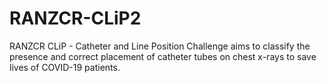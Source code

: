 # RANZCR-CLiP2
RANZCR CLiP - Catheter and Line Position Challenge aims to classify the presence and correct placement of catheter tubes on chest x-rays to save lives of COVID-19 patients.
